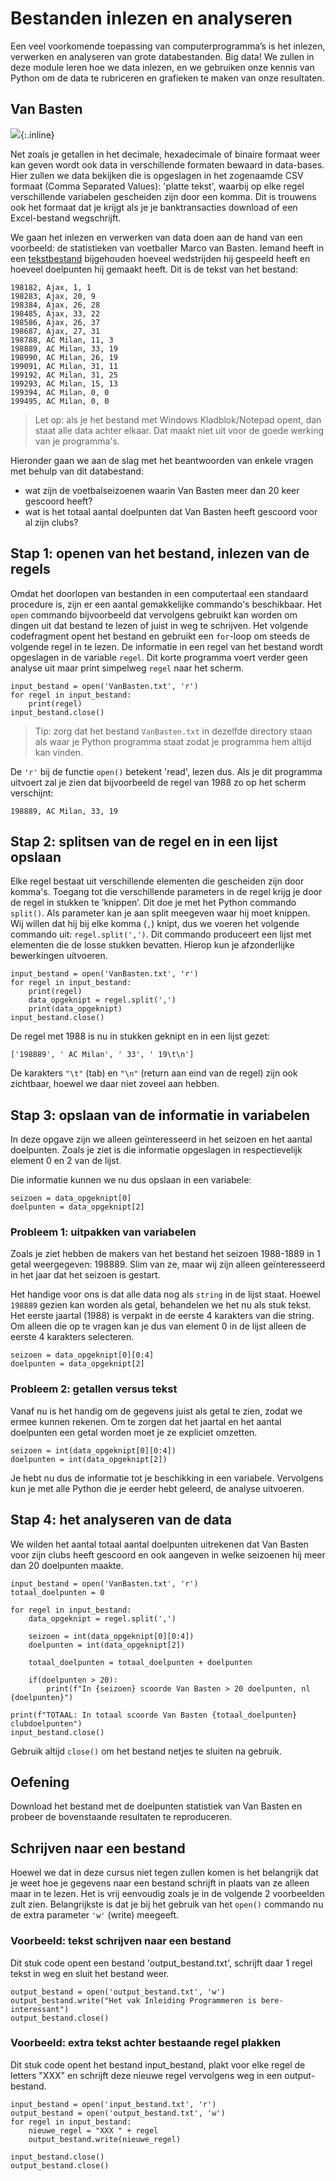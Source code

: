 # Bestanden inlezen en analyseren

Een veel voorkomende toepassing van computerprogramma’s is het inlezen, verwerken en analyseren van grote databestanden. Big data! We zullen in deze module leren hoe we data inlezen, en we gebruiken onze kennis van Python om de data te rubriceren en grafieken te maken van onze resultaten.

## Van Basten

![](VanBastenKlein.jpg){:.inline}

Net zoals je getallen in het decimale, hexadecimale of binaire formaat weer kan geven wordt ook data in verschillende formaten bewaard in data-bases. Hier zullen we data bekijken die is opgeslagen in het zogenaamde CSV formaat (Comma Separated Values): 'platte tekst', waarbij op elke regel verschillende variabelen gescheiden zijn door een komma. Dit is trouwens ook het formaat dat je krijgt als je je banktransacties download of een Excel-bestand wegschrijft.

We gaan het inlezen en verwerken van data doen aan de hand van een voorbeeld:  de statistieken van voetballer Marco van Basten. Iemand heeft in een [tekstbestand](VanBasten.txt) bijgehouden hoeveel wedstrijden hij gespeeld heeft en hoeveel doelpunten hij gemaakt heeft. Dit is de tekst van het bestand:

    198182, Ajax, 1, 1
    198283, Ajax, 20, 9
    198384, Ajax, 26, 28
    198485, Ajax, 33, 22
    198586, Ajax, 26, 37
    198687, Ajax, 27, 31
    198788, AC Milan, 11, 3
    198889, AC Milan, 33, 19
    198990, AC Milan, 26, 19
    199091, AC Milan, 31, 11
    199192, AC Milan, 31, 25
    199293, AC Milan, 15, 13
    199394, AC Milan, 0, 0
    199495, AC Milan, 0, 0

> Let op: als je het bestand met Windows Kladblok/Notepad opent, dan staat alle data achter elkaar. Dat maakt niet uit voor de goede werking van je programma's.

Hieronder gaan we aan de slag met het beantwoorden van enkele vragen met behulp van dit databestand:

- wat zijn de voetbalseizoenen waarin Van Basten meer dan 20 keer gescoord heeft?
- wat is het totaal aantal doelpunten dat Van Basten heeft gescoord voor al zijn clubs?

## Stap 1: openen van het bestand, inlezen van de regels

Omdat het doorlopen van bestanden in een computertaal een standaard procedure is, zijn er een aantal gemakkelijke commando's beschikbaar. Het `open` commando bijvoorbeeld dat vervolgens gebruikt kan worden om dingen uit dat bestand te lezen of juist in weg te schrijven. Het volgende codefragment opent het bestand en gebruikt een `for`-loop om steeds de volgende regel in te lezen. De informatie in een regel van het bestand wordt opgeslagen in de variable `regel`. Dit korte programma voert verder geen analyse uit maar print simpelweg `regel` naar het scherm.

    input_bestand = open('VanBasten.txt', 'r')
    for regel in input_bestand:
        print(regel)
    input_bestand.close()

> Tip: zorg dat het bestand `VanBasten.txt` in dezelfde directory staan als waar je Python programma staat zodat je programma hem altijd kan vinden. 

De `'r'` bij de functie `open()` betekent 'read', lezen dus. Als je dit programma uitvoert zal je zien dat bijvoorbeeld de regel van 1988 zo op het scherm verschijnt:

    198889, AC Milan, 33, 19

## Stap 2: splitsen van de regel en in een lijst opslaan

Elke regel bestaat uit verschillende elementen die gescheiden zijn door komma's. Toegang tot die verschillende parameters in de regel krijg je door de regel in stukken te ’knippen’. Dit doe je met het Python commando `split()`. Als parameter kan je aan split meegeven waar hij moet knippen. Wij willen dat hij bij elke komma (`,`) knipt, dus we voeren het volgende commando uit: `regel.split(',')`. Dit commando produceert een lijst met elementen die de losse stukken bevatten. Hierop kun je afzonderlijke bewerkingen uitvoeren.

    input_bestand = open('VanBasten.txt', 'r')
    for regel in input_bestand:
        print(regel)
        data_opgeknipt = regel.split(',')
        print(data_opgeknipt)
    input_bestand.close()

De regel met 1988 is nu in stukken geknipt en in een lijst gezet:

    ['198889', ' AC Milan', ' 33', ' 19\t\n']

De karakters `"\t"` (tab) en `"\n"` (return aan eind van de regel) zijn ook zichtbaar, hoewel we daar niet zoveel aan hebben.

## Stap 3: opslaan van de informatie in variabelen

In deze opgave zijn we alleen geïnteresseerd in het seizoen en het aantal doelpunten. Zoals je ziet is die informatie opgeslagen in respectievelijk element 0 en 2 van de lijst.

Die informatie kunnen we nu dus opslaan in een variabele:

    seizoen = data_opgeknipt[0]
    doelpunten = data_opgeknipt[2]

### Probleem 1: uitpakken van variabelen

Zoals je ziet hebben de makers van het bestand het seizoen 1988-1889 in 1 getal
weergegeven: 198889. Slim van ze, maar wij zijn alleen geïnteresseerd in het
jaar dat het seizoen is gestart.

Het handige voor ons is dat alle data nog als `string` in de lijst staat. Hoewel `198889` gezien kan worden als getal, behandelen we het nu als stuk tekst. Het eerste jaartal (1988) is verpakt in de eerste 4 karakters van die string. Om alleen die op te vragen kan je dus van element 0 in de lijst alleen de eerste 4 karakters selecteren.

    seizoen = data_opgeknipt[0][0:4]
    doelpunten = data_opgeknipt[2]

### Probleem 2: getallen versus tekst

Vanaf nu is het handig om de gegevens juist als getal te zien, zodat we ermee kunnen rekenen. Om te zorgen dat het jaartal en het aantal doelpunten een getal worden moet je ze expliciet omzetten.

    seizoen = int(data_opgeknipt[0][0:4])
    doelpunten = int(data_opgeknipt[2])

Je hebt nu dus de informatie tot je beschikking in een variabele. Vervolgens kun je met alle Python die je eerder hebt geleerd, de analyse uitvoeren.

## Stap 4: het analyseren van de data

We wilden het aantal totaal aantal doelpunten uitrekenen dat Van Basten voor zijn clubs heeft gescoord en ook aangeven in welke seizoenen hij meer dan 20 doelpunten maakte.

    input_bestand = open('VanBasten.txt', 'r')
    totaal_doelpunten = 0

    for regel in input_bestand:
        data_opgeknipt = regel.split(',')

        seizoen = int(data_opgeknipt[0][0:4])
        doelpunten = int(data_opgeknipt[2])

        totaal_doelpunten = totaal_doelpunten + doelpunten   

        if(doelpunten > 20):
            print(f"In {seizoen} scoorde Van Basten > 20 doelpunten, nl {doelpunten}")

    print(f"TOTAAL: In totaal scoorde Van Basten {totaal_doelpunten} clubdoelpunten")
    input_bestand.close()

Gebruik altijd `close()` om het bestand netjes te sluiten na gebruik.

## Oefening

Download het bestand met de doelpunten statistiek van Van Basten en probeer de bovenstaande resultaten te reproduceren.

## Schrijven naar een bestand

Hoewel we dat in deze cursus niet tegen zullen komen is het belangrijk dat je weet hoe je gegevens naar een bestand schrijft in plaats van ze alleen maar in te lezen. Het is vrij eenvoudig zoals je in de volgende 2 voorbeelden zult zien. Belangrijkste is dat je bij het gebruik van het `open()` commando nu de extra parameter `'w'` (write) meegeeft.

### Voorbeeld: tekst schrijven naar een bestand

Dit stuk code opent een bestand 'output_bestand.txt', schrijft daar 1 regel tekst in weg en sluit het bestand weer.

    output_bestand = open('output_bestand.txt', 'w')
    output_bestand.write("Het vak Inleiding Programmeren is bere-interessant")
    output_bestand.close()

### Voorbeeld: extra tekst achter bestaande regel plakken

Dit stuk code opent het bestand input_bestand, plakt voor elke regel de letters "XXX" en schrijft deze nieuwe regel vervolgens weg in een output-bestand.

    input_bestand = open('input_bestand.txt', 'r')
    output_bestand = open('output_bestand.txt', 'w')
    for regel in input_bestand:
        nieuwe_regel = "XXX " + regel
        output_bestand.write(nieuwe_regel)

    input_bestand.close()
    output_bestand.close()
